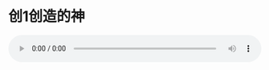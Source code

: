 # 创1创造的神

<audio style="width: 100%;" preload="false" controls controlslist="nodownload"><source src="http://file.simai.life/audio/mp3/old/12213.mp3" type="audio/mpeg">Your browser does not support the audio element.</audio>


